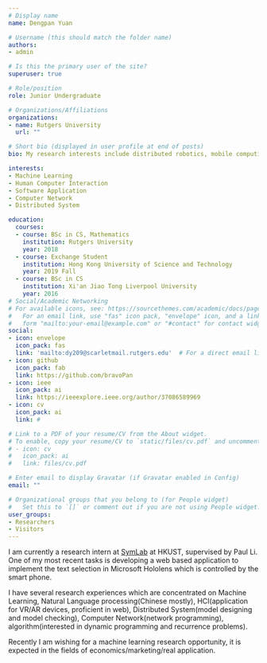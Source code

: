 ```yaml
---
# Display name
name: Dengpan Yuan

# Username (this should match the folder name)
authors:
- admin

# Is this the primary user of the site?
superuser: true

# Role/position
role: Junior Undergraduate

# Organizations/Affiliations
organizations:
- name: Rutgers University
  url: ""

# Short bio (displayed in user profile at end of posts)
bio: My research interests include distributed robotics, mobile computing and programmable matter.

interests:
- Machine Learning
- Human Computer Interaction
- Software Application
- Computer Network
- Distributed System

education:
  courses:
  - course: BSc in CS, Mathematics
    institution: Rutgers University
    year: 2018
  - course: Exchange Student
    institution: Hong Kong University of Science and Technology
    year: 2019 Fall
  - course: BSc in CS
    institution: Xi'an Jiao Tong Liverpool University
    year: 2016
# Social/Academic Networking
# For available icons, see: https://sourcethemes.com/academic/docs/page-builder/#icons
#   For an email link, use "fas" icon pack, "envelope" icon, and a link in the
#   form "mailto:your-email@example.com" or "#contact" for contact widget.
social:
- icon: envelope
  icon_pack: fas
  link: 'mailto:dy209@scarletmail.rutgers.edu'  # For a direct email link, use "mailto:test@example.org".
- icon: github
  icon_pack: fab
  link: https://github.com/bravoPan
- icon: ieee
  icon_pack: ai
  link: https://ieeexplore.ieee.org/author/37086589969
- icon: cv
  icon_pack: ai
  link: #

# Link to a PDF of your resume/CV from the About widget.
# To enable, copy your resume/CV to `static/files/cv.pdf` and uncomment the lines below.
# - icon: cv
#   icon_pack: ai
#   link: files/cv.pdf

# Enter email to display Gravatar (if Gravatar enabled in Config)
email: ""

# Organizational groups that you belong to (for People widget)
#   Set this to `[]` or comment out if you are not using People widget.
user_groups:
- Researchers
- Visitors
---
```


I am currently a research intern at [SymLab](http://symlab.ust.hk/) at HKUST, supervised by Paul Li. One of my most recent tasks is developing a web based application to implement the text selection in Microsoft Hololens which is controlled by the smart phone.

I have several research experiences which are concentrated on Machine Learning, Natural Language processing(Chinese mostly), HCI(application for VR/AR devices, proficient in web), Distributed System(model designing and model checking), Computer Network(network programming), algorithm(interested in dynamic programming and recurrence problems).

Recently I am wishing for a machine learning research opportunity, it is expected in the fields of economics/marketing/real application.
